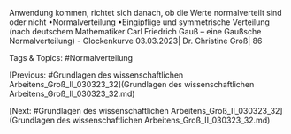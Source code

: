 Anwendung kommen, richtet sich danach, ob die Werte normalverteilt sind oder nicht
•Normalverteilung
•Eingipflige und symmetrische Verteilung (nach deutschem Mathematiker Carl Friedrich Gauß –
eine Gaußsche Normalverteilung) - Glockenkurve
03.03.2023| Dr. Christine Groß| 86

   Tags & Topics:
   #Normalverteilung

[Previous: #Grundlagen des wissenschaftlichen Arbeitens_Groß_II_030323_32](Grundlagen des wissenschaftlichen Arbeitens_Groß_II_030323_32.md)

[Next: #Grundlagen des wissenschaftlichen Arbeitens_Groß_II_030323_32](Grundlagen des wissenschaftlichen Arbeitens_Groß_II_030323_32.md)
